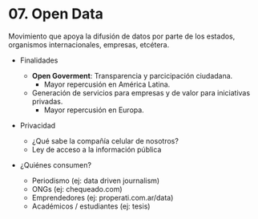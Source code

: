 # 07. Open Data
Movimiento que apoya la difusión de datos por parte de los estados, organismos internacionales, empresas, etcétera.

- Finalidades
    + **Open Goverment**: Transparencia y parcicipación ciudadana.
        * Mayor repercusión en América Latina.
    + Generación de servicios para empresas y de valor para iniciativas privadas.
        * Mayor repercusión en Europa.

- Privacidad
    + ¿Qué sabe la compañía celular de nosotros?
    + Ley de acceso a la información pública

- ¿Quiénes consumen?
    + Periodismo (ej: data driven journalism)
    + ONGs (ej: chequeado.com)
    + Emprendedores (ej: properati.com.ar/data)
    + Académicos / estudiantes (ej: tesis)